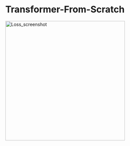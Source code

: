 # Transformer-From-Scratch

<img width="372" alt="Loss_screenshot" src="https://github.com/Veeransh14/Transformer-From-Scratch/assets/144169682/11218aca-1fe2-4d9f-8f25-781c015e2f21">
